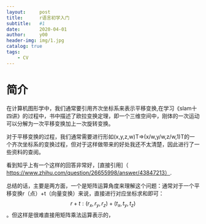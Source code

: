 ```yaml
---
layout:     post
title:      r语言初学入门
subtitle:   #1
date:       2020-04-01
author:     y00
header-img: img/1.jpg
catalog: true
tags:
    - CV
---
```


# 简介
在计算机图形学中，我们通常要引用齐次坐标系来表示平移变换,在学习《slam十四讲》的过程中，书中描述了欧拉变换定理，即一个三维空间中，刚体的一次运动可以分解为一次平移变换加上一次旋转变换。

对于平移变换的过程，我们通常需要进行形如(x,y,z,w)T=>(x/w,y/w,z/w,1)T的一个齐次坐标系的变换过程，但对于这样做带来的好处我还不太清楚，因此进行了一些资料的查阅。

看到知乎上有一个这样的回答非常好，[直接引用]（
https://www.zhihu.com/question/26655998/answer/43847213）.

总结的话，主要是两方面，一个是矩阵运算角度来理解这个问题：通常对于一个平移变换r（点）+t（向量变换）来说，直接进行对应坐标求和即可：
$$r+t:(r_x,r_y,r_z)+(t_x,t_y,t_z)$$
。但这样是很难直接用矩阵乘法运算表示的，

